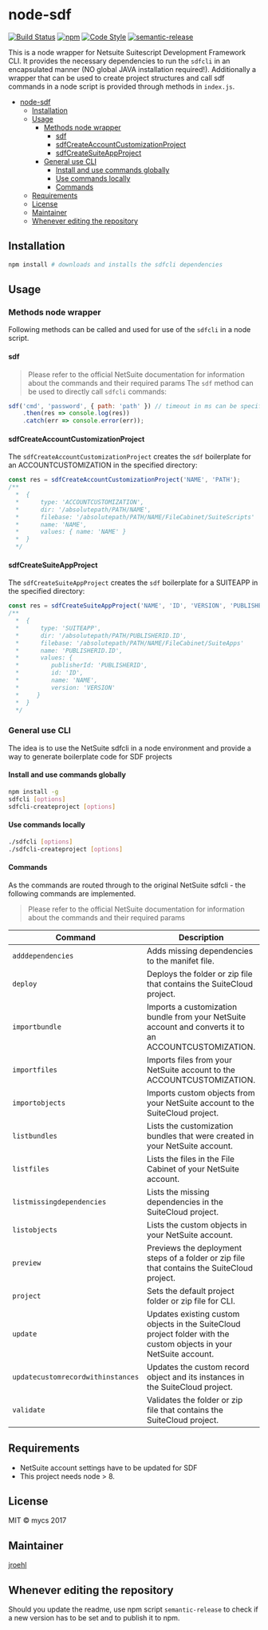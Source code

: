 # node-sdf

[![Build Status](https://travis-ci.org/mycsHQ/node-sdf.svg?branch=master)](https://travis-ci.org/mycsHQ/node-sdf)
[![npm](https://img.shields.io/npm/v/node-sdf.svg)](https://www.npmjs.com/package/node-sdf)
[![Code Style](https://img.shields.io/badge/code%20style-eslint--mycs-brightgreen.svg)](https://github.com/mycsHQ/eslint-config-mycs)
[![semantic-release](https://img.shields.io/badge/%20%20%F0%9F%93%A6%F0%9F%9A%80-semantic--release-e10079.svg)](https://github.com/semantic-release/semantic-release)

This is a node wrapper for Netsuite Suitescript Development Framework CLI. It provides the necessary dependencies to run the `sdfcli` in an encapsulated manner (NO global JAVA installation required!).
Additionally a wrapper that can be used to create project structures and call sdf commands in a node script is provided through methods in `index.js`.

- [node-sdf](#node-sdf)
    - [Installation](#installation)
    - [Usage](#usage)
        - [Methods node wrapper](#methods-node-wrapper)
            - [sdf](#sdf)
            - [sdfCreateAccountCustomizationProject](#sdfcreateaccountcustomizationproject)
            - [sdfCreateSuiteAppProject](#sdfcreatesuiteappproject)
        - [General use CLI](#general-use-cli)
            - [Install and use commands globally](#install-and-use-commands-globally)
            - [Use commands locally](#use-commands-locally)
            - [Commands](#commands)
    - [Requirements](#requirements)
    - [License](#license)
    - [Maintainer](#maintainer)
    - [Whenever editing the repository](#whenever-editing-the-repository)

## Installation

```bash
npm install # downloads and installs the sdfcli dependencies
```

## Usage

### Methods node wrapper
Following methods can be called and used for use of the `sdfcli` in a node script.

#### sdf
> Please refer to the official NetSuite documentation for information about the commands and their required params
The `sdf` method can be used to directly call `sdfcli` commands:

```javascript
sdf('cmd', 'password', { path: 'path' }) // timeout in ms can be specified as last param (stalls hanging processes after 10s by default)
    .then(res => console.log(res))
    .catch(err => console.error(err));
```

#### sdfCreateAccountCustomizationProject
The `sdfCreateAccountCustomizationProject` creates the `sdf` boilerplate for an ACCOUNTCUSTOMIZATION in the specified directory:

```javascript
const res = sdfCreateAccountCustomizationProject('NAME', 'PATH');
/**
  *  {
  *      type: 'ACCOUNTCUSTOMIZATION',
  *      dir: '/absolutepath/PATH/NAME',
  *      filebase: '/absolutepath/PATH/NAME/FileCabinet/SuiteScripts'
  *      name: 'NAME',
  *      values: { name: 'NAME' }
  *  }
  */
```

#### sdfCreateSuiteAppProject
The `sdfCreateSuiteAppProject` creates the `sdf` boilerplate for a SUITEAPP in the specified directory:

```javascript
const res = sdfCreateSuiteAppProject('NAME', 'ID', 'VERSION', 'PUBLISHERID', 'PATH');
/**
  *  {
  *      type: 'SUITEAPP',
  *      dir: '/absolutepath/PATH/PUBLISHERID.ID',
  *      filebase: '/absolutepath/PATH/NAME/FileCabinet/SuiteApps'
  *      name: 'PUBLISHERID.ID',
  *      values: {
  *         publisherId: 'PUBLISHERID',
  *         id: 'ID',
  *         name: 'NAME',
  *         version: 'VERSION'
  *     }
  *  }
  */
```


### General use CLI
The idea is to use the NetSuite sdfcli in a node environment and provide a way to generate boilerplate code for SDF projects 

#### Install and use commands globally
```bash
npm install -g
sdfcli [options]
sdfcli-createproject [options]
```

#### Use commands locally
```bash
./sdfcli [options]
./sdfcli-createproject [options]
```

#### Commands
As the commands are routed through to the original NetSuite sdfcli - the following commands are implemented.
> Please refer to the official NetSuite documentation for information about the commands and their required params

| Command                                                                                                | Description                                                                                                        |
| ------------------------------------------------------------------------------------------------------ | ------------------------------------------------------------------------------------------------------------------ |
| `adddependencies`                                                                                      | Adds missing dependencies to the manifet file.                                                                     |
| `deploy`                                                                                               | Deploys the folder or zip file that contains the SuiteCloud project.                                               |
| `importbundle`                                                                                         | Imports a customization bundle from your NetSuite account and converts it to an ACCOUNTCUSTOMIZATION.     |
| `importfiles`                                                                                          | Imports files from your NetSuite account to the ACCOUNTCUSTOMIZATION.                                     |
| `importobjects`                                                                                        | Imports custom objects from your NetSuite account to the SuiteCloud project.                                       |
| `listbundles`                                                                                          | Lists the customization bundles that were created in your NetSuite account.                                        |
| `listfiles`                                                                                            | Lists the files in the File Cabinet of your NetSuite account.                                                      |
| `listmissingdependencies`                                                                              | Lists the missing dependencies in the SuiteCloud project.                                                          |
| `listobjects`                                                                                          | Lists the custom objects in your NetSuite account.                                                                 |
| `preview`                                                                                              | Previews the deployment steps of a folder or zip file that contains the SuiteCloud project.                        |
| `project`                                                                                              | Sets the default project folder or zip file for CLI.                                                               |
| `update`                                                                                               | Updates existing custom objects in the SuiteCloud project folder with the custom objects in your NetSuite account. |
| `updatecustomrecordwithinstances`                                                                      | Updates the custom record object and its instances in the SuiteCloud project.                                      |
| `validate`                                                                                             | Validates the folder or zip file that contains the SuiteCloud project.                                             |


## Requirements
- NetSuite account settings have to be updated for SDF
- This project needs node > 8.

## License
MIT
© mycs 2017

## Maintainer
[jroehl](https://github.com/jroehl "jroehl")

## Whenever editing the repository
Should you update the readme, use npm script `semantic-release` to check if a new version has to be set and to publish it to npm.